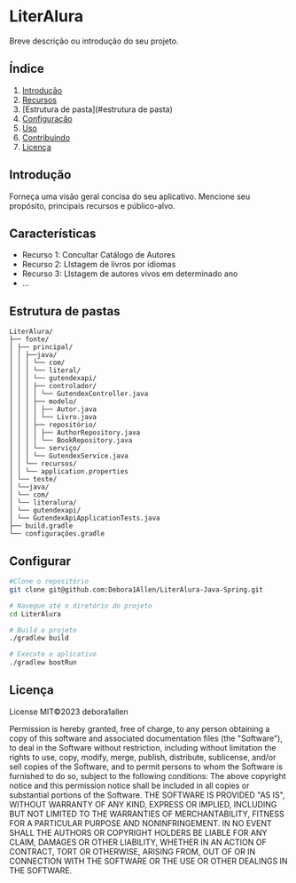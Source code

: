 # LiterAlura

Breve descrição ou introdução do seu projeto.

## Índice

1. [Introdução](#introdução)
2. [Recursos](#recursos)
3. [Estrutura de pasta](#estrutura de pasta)
4. [Configuração](#setup)
5. [Uso](#uso)
6. [Contribuindo](#contribuindo)
7. [Licença](#licença)

## Introdução

Forneça uma visão geral concisa do seu aplicativo. Mencione seu propósito, principais recursos e público-alvo.

## Características

- Recurso 1: Concultar Catálogo de Autores
- Recurso 2: LIstagem de livros por idiomas
- Recurso 3: LIstagem de autores vivos em determinado ano
- ...

## Estrutura de pastas

```
LiterAlura/
├── fonte/
│ ├── principal/
│ │ ├──java/
│ │ │ └── com/
│ │ │ └── literal/
│ │ │ └── gutendexapi/
│ │ │ ├── controlador/
│ │ │ │ └── GutendexController.java
│ │ │ ├── modelo/
│ │ │ │ ├── Autor.java
│ │ │ │ └── Livro.java
│ │ │ ├── repositório/
│ │ │ │ ├── AuthorRepository.java
│ │ │ │ └── BookRepository.java
│ │ │ └── serviço/
│ │ │ └── GutendexService.java
│ │ └── recursos/
│ │ └── application.properties
│ └── teste/
│ └──java/
│ └── com/
│ └── literalura/
│ └── gutendexapi/
│ └── GutendexApiApplicationTests.java
├── build.gradle
└── configurações.gradle
```

## Configurar

```bash
#Clone o repositório
git clone git@github.com:Debora1Allen/LiterAlura-Java-Spring.git

# Navegue até o diretório do projeto
cd LiterAlura

# Build o projeto
./gradlew build

# Execute o aplicativo
./gradlew bootRun
```

## Licença
License
MIT©2023 debora1allen

Permission is hereby granted, free of charge, to any person obtaining a copy of this software and associated documentation files (the "Software"), to deal in the Software without restriction, including without limitation the rights to use, copy, modify, merge, publish, distribute, sublicense, and/or sell copies of the Software, and to permit persons to whom the Software is furnished to do so, subject to the following conditions: The above copyright notice and this permission notice shall be included in all copies or substantial portions of the Software. THE SOFTWARE IS PROVIDED "AS IS", WITHOUT WARRANTY OF ANY KIND, EXPRESS OR IMPLIED, INCLUDING BUT NOT LIMITED TO THE WARRANTIES OF MERCHANTABILITY, FITNESS FOR A PARTICULAR PURPOSE AND NONINFRINGEMENT. IN NO EVENT SHALL THE AUTHORS OR COPYRIGHT HOLDERS BE LIABLE FOR ANY CLAIM, DAMAGES OR OTHER LIABILITY, WHETHER IN AN ACTION OF CONTRACT, TORT OR OTHERWISE, ARISING FROM, OUT OF OR IN CONNECTION WITH THE SOFTWARE OR THE USE OR OTHER DEALINGS IN THE SOFTWARE.
